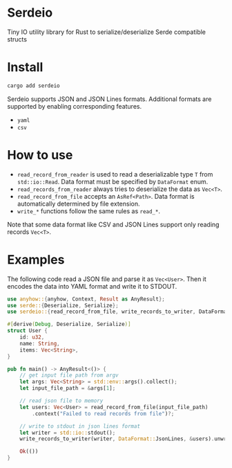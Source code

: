 # Serdeio
Tiny IO utility library for Rust to serialize/deserialize Serde compatible structs

# Install

```sh
cargo add serdeio
```

Serdeio supports JSON and JSON Lines formats. Additional formats are supported by enabling corresponding features.

- `yaml`
- `csv`

# How to use

- `read_record_from_reader` is used to read a deserializable type `T` from `std::io::Read`. Data format must be specified by `DataFormat` enum.
- `read_records_from_reader` always tries to deserialize the data as `Vec<T>`.
- `read_record_from_file` accepts an `AsRef<Path>`. Data format is automatically determined by file extension.
- `write_*` functions follow the same rules as `read_*`.

Note that some data format like CSV and JSON Lines support only reading records `Vec<T>`.

# Examples

The following code read a JSON file and parse it as `Vec<User>`. Then it encodes the data into YAML format and write it to STDOUT.

```rust
use anyhow::{anyhow, Context, Result as AnyResult};
use serde::{Deserialize, Serialize};
use serdeio::{read_record_from_file, write_records_to_writer, DataFormat};

#[derive(Debug, Deserialize, Serialize)]
struct User {
    id: u32,
    name: String,
    items: Vec<String>,
}

pub fn main() -> AnyResult<()> {
    // get input file path from argv
    let args: Vec<String> = std::env::args().collect();
    let input_file_path = &args[1];

    // read json file to memory
    let users: Vec<User> = read_record_from_file(input_file_path)
        .context("Failed to read records from file")?;

    // write to stdout in json lines format
    let writer = std::io::stdout();
    write_records_to_writer(writer, DataFormat::JsonLines, &users).unwrap();

    Ok(())
}
```